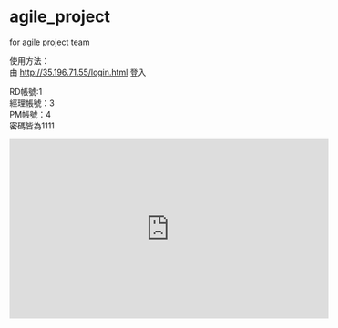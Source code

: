 # agile_project
for agile project team

使用方法： </br>
由 http://35.196.71.55/login.html 登入


RD帳號:1 </br>
經理帳號：3 </br>
PM帳號：4 </br>
密碼皆為1111

<iframe width="560" height="315" src="https://www.youtube.com/embed/ag7wPNtwhCs" frameborder="0" gesture="media" allow="encrypted-media" allowfullscreen></iframe>
